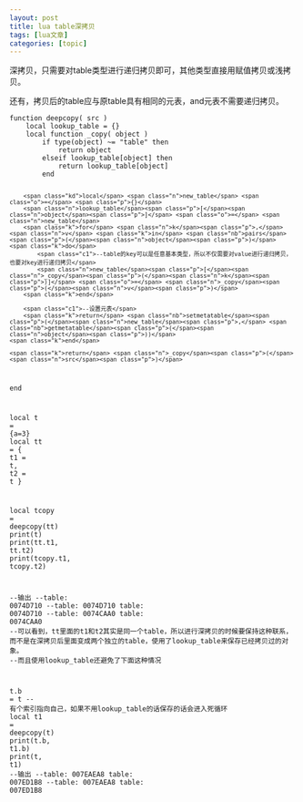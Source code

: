 ```yaml
---
layout: post
title: lua table深拷贝 
tags: [lua文章]
categories: [topic]
---
```

<p>深拷贝，只需要对table类型进行递归拷贝即可，其他类型直接用赋值拷贝或浅拷贝。</p>

<p>还有，拷贝后的table应与原table具有相同的元表，and元表不需要递归拷贝。</p>

<div class="language-lua highlighter-rouge"><div class="highlight"><pre class="highlight"><code><span class="k">function</span> <span class="nf">deepcopy</span><span class="p">(</span> <span class="n">src</span> <span class="p">)</span>
	<span class="kd">local</span> <span class="n">lookup_table</span> <span class="o">=</span> <span class="p">{}</span>
	<span class="kd">local</span> <span class="k">function</span> <span class="nf">_copy</span><span class="p">(</span> <span class="n">object</span> <span class="p">)</span>
		<span class="k">if</span> <span class="nb">type</span><span class="p">(</span><span class="n">object</span><span class="p">)</span> <span class="o">~=</span> <span class="s2">&#34;table&#34;</span> <span class="k">then</span>
			<span class="k">return</span> <span class="n">object</span>
		<span class="k">elseif</span> <span class="n">lookup_table</span><span class="p">[</span><span class="n">object</span><span class="p">]</span> <span class="k">then</span>
			<span class="k">return</span> <span class="n">lookup_table</span><span class="p">[</span><span class="n">object</span><span class="p">]</span>
		<span class="k">end</span>

		<span class="kd">local</span> <span class="n">new_table</span> <span class="o">=</span> <span class="p">{}</span>
		<span class="n">lookup_table</span><span class="p">[</span><span class="n">object</span><span class="p">]</span> <span class="o">=</span> <span class="n">new_table</span>
		<span class="k">for</span> <span class="n">k</span><span class="p">,</span><span class="n">v</span> <span class="k">in</span> <span class="nb">pairs</span><span class="p">(</span><span class="n">object</span><span class="p">)</span> <span class="k">do</span>
            <span class="c1">--table的key可以是任意基本类型，所以不仅需要对value进行递归拷贝，也要对key进行递归拷贝</span>
			<span class="n">new_table</span><span class="p">[</span><span class="n">_copy</span><span class="p">(</span><span class="n">k</span><span class="p">)]</span> <span class="o">=</span> <span class="n">_copy</span><span class="p">(</span><span class="n">v</span><span class="p">)</span>
		<span class="k">end</span>

        <span class="c1">--设置元表</span>
		<span class="k">return</span> <span class="nb">setmetatable</span><span class="p">(</span><span class="n">new_table</span><span class="p">,</span> <span class="nb">getmetatable</span><span class="p">(</span><span class="n">object</span><span class="p">))</span>
	<span class="k">end</span>

	<span class="k">return</span> <span class="n">_copy</span><span class="p">(</span><span class="n">src</span><span class="p">)</span>
<span class="k">end</span>

<span class="kd">local</span> <span class="n">t</span> <span class="o">=</span> <span class="p">{</span><span class="n">a</span><span class="o">=</span><span class="mi">3</span><span class="p">}</span>
<span class="kd">local</span> <span class="n">tt</span> <span class="o">=</span> <span class="p">{</span>
	<span class="n">t1</span> <span class="o">=</span> <span class="n">t</span><span class="p">,</span>
	<span class="n">t2</span> <span class="o">=</span> <span class="n">t</span>
<span class="p">}</span>

<span class="kd">local</span> <span class="n">tcopy</span> <span class="o">=</span> <span class="n">deepcopy</span><span class="p">(</span><span class="n">tt</span><span class="p">)</span>
<span class="nb">print</span><span class="p">(</span><span class="n">t</span><span class="p">)</span>
<span class="nb">print</span><span class="p">(</span><span class="n">tt</span><span class="p">.</span><span class="n">t1</span><span class="p">,</span> <span class="n">tt</span><span class="p">.</span><span class="n">t2</span><span class="p">)</span>
<span class="nb">print</span><span class="p">(</span><span class="n">tcopy</span><span class="p">.</span><span class="n">t1</span><span class="p">,</span> <span class="n">tcopy</span><span class="p">.</span><span class="n">t2</span><span class="p">)</span>

<span class="c1">--输出</span>
<span class="c1">--table: 0074D710</span>
<span class="c1">--table: 0074D710 table: 0074D710</span>
<span class="c1">--table: 0074CAA0 table: 0074CAA0</span>
<span class="c1">--可以看到，tt里面的t1和t2其实是同一个table，所以进行深拷贝的时候要保持这种联系，而不是在深拷贝后里面变成两个独立的table，使用了lookup_table来保存已经拷贝过的对象。</span>
<span class="c1">--而且使用lookup_table还避免了下面这种情况</span>

<span class="n">t</span><span class="p">.</span><span class="n">b</span> <span class="o">=</span> <span class="n">t</span> <span class="c1">-- 有个索引指向自己，如果不用lookup_table的话保存的话会进入死循环</span>
<span class="kd">local</span> <span class="n">t1</span> <span class="o">=</span> <span class="n">deepcopy</span><span class="p">(</span><span class="n">t</span><span class="p">)</span>
<span class="nb">print</span><span class="p">(</span><span class="n">t</span><span class="p">.</span><span class="n">b</span><span class="p">,</span> <span class="n">t1</span><span class="p">.</span><span class="n">b</span><span class="p">)</span>
<span class="nb">print</span><span class="p">(</span><span class="n">t</span><span class="p">,</span> <span class="n">t1</span><span class="p">)</span>
<span class="c1">--输出</span>
<span class="c1">--table: 007EAEA8 table: 007ED1B8</span>
<span class="c1">--table: 007EAEA8 table: 007ED1B8</span>
</code></pre></div></div>
